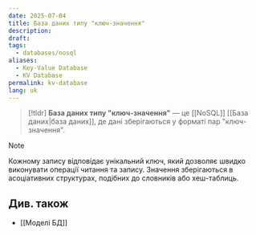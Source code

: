 ```yaml
---
date: 2025-07-04
title: База даних типу "ключ-значення"
description: 
draft: 
tags:
  - databases/nosql
aliases:
  - Key-Value Database
  - KV Database
permalink: kv-database
lang: uk
---
```


> [!tldr]
> **База даних типу "ключ-значення"** — це [[NoSQL]] [[База даних|база даних]], де дані зберігаються у форматі пар "ключ-значення".

> [!note]
> Кожному запису відповідає унікальний ключ, який дозволяє швидко виконувати операції читання та запису. Значення зберігаються в асоціативних структурах, подібних до словників або хеш-таблиць.

## Див. також

- [[Моделі БД]]